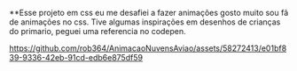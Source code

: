 **Esse projeto em css eu me desafiei a fazer animações gosto muito sou fã de animações no css. Tive algumas inspirações em desenhos de 
crianças do primario, peguei uma referencia no codepen. 

https://github.com/rob364/AnimacaoNuvensAviao/assets/58272413/e01bf839-9336-42eb-91cd-edb6e875df59

